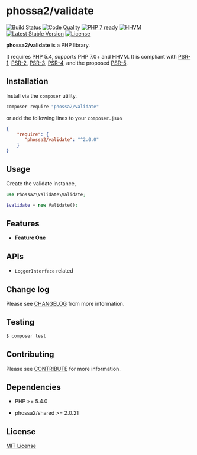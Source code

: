 # phossa2/validate
[![Build Status](https://travis-ci.org/phossa2/validate.svg?branch=master)](https://travis-ci.org/phossa2/validate)
[![Code Quality](https://scrutinizer-ci.com/g/phossa2/validate/badges/quality-score.png?b=master)](https://scrutinizer-ci.com/g/phossa2/validate/)
[![PHP 7 ready](http://php7ready.timesplinter.ch/phossa2/validate/master/badge.svg)](https://travis-ci.org/phossa2/validate)
[![HHVM](https://img.shields.io/hhvm/phossa2/validate.svg?style=flat)](http://hhvm.h4cc.de/package/phossa2/validate)
[![Latest Stable Version](https://img.shields.io/packagist/vpre/phossa2/validate.svg?style=flat)](https://packagist.org/packages/phossa2/validate)
[![License](https://poser.pugx.org/phossa2/validate/license)](http://mit-license.org/)

**phossa2/validate** is a PHP library.

It requires PHP 5.4, supports PHP 7.0+ and HHVM. It is compliant with [PSR-1][PSR-1],
[PSR-2][PSR-2], [PSR-3][PSR-3], [PSR-4][PSR-4], and the proposed [PSR-5][PSR-5].

[PSR-1]: http://www.php-fig.org/psr/psr-1/ "PSR-1: Basic Coding Standard"
[PSR-2]: http://www.php-fig.org/psr/psr-2/ "PSR-2: Coding Style Guide"
[PSR-3]: http://www.php-fig.org/psr/psr-3/ "PSR-3: Logger Interface"
[PSR-4]: http://www.php-fig.org/psr/psr-4/ "PSR-4: Autoloader"
[PSR-5]: https://github.com/phpDocumentor/fig-standards/blob/master/proposed/phpdoc.md "PSR-5: PHPDoc"

Installation
---
Install via the `composer` utility.

```bash
composer require "phossa2/validate"
```

or add the following lines to your `composer.json`

```json
{
    "require": {
       "phossa2/validate": "^2.0.0"
    }
}
```

Usage
---

Create the validate instance,

```php
use Phossa2\Validate\Validate;

$validate = new Validate();
```

Features
---

- <a name="anchor"></a>**Feature One**


APIs
---

- <a name="api"></a>`LoggerInterface` related

Change log
---

Please see [CHANGELOG](CHANGELOG.md) from more information.

Testing
---

```bash
$ composer test
```

Contributing
---

Please see [CONTRIBUTE](CONTRIBUTE.md) for more information.

Dependencies
---

- PHP >= 5.4.0

- phossa2/shared >= 2.0.21

License
---

[MIT License](http://mit-license.org/)
